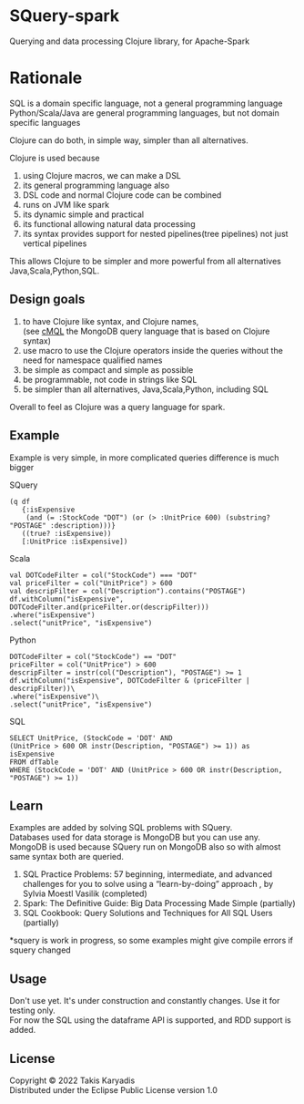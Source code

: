 # SQuery-spark

Querying and data processing Clojure library, for Apache-Spark

# Rationale

SQL is a domain specific language, not a general programming language     
Python/Scala/Java are general programming languages, but not domain specific languages      

Clojure can do both, in simple way, simpler than all alternatives.   

Clojure is used because  
1. using Clojure macros, we can make a DSL   
2. its general programming language also
3. DSL code and normal Clojure code can be combined 
3. runs on JVM like spark
4. its dynamic simple and practical    
5. its functional allowing natural data processing   
6. its syntax provides support for nested pipelines(tree pipelines) not just vertical pipelines

This allows Clojure to be simpler and more powerful from all alternatives Java,Scala,Python,SQL. 

## Design goals

1. to have Clojure like syntax, and Clojure names,  
   (see [cMQL](https://cmql.org/documentation/) the MongoDB query language that is based on Clojure syntax)
2. use macro to use the Clojure operators inside the queries without the need for namespace qualified names
3. be simple as compact and simple as possible
4. be programmable, not code in strings like SQL
5. be simpler than all alternatives, Java,Scala,Python, including SQL

Overall to feel as Clojure was a query language for spark.  

## Example

Example is very simple, in more complicated queries difference is much bigger  

SQuery

```
(q df
   {:isExpensive 
    (and (= :StockCode "DOT") (or (> :UnitPrice 600) (substring? "POSTAGE" :description)))}
   ((true? :isExpensive))
   [:UnitPrice :isExpensive])
```

Scala

```
val DOTCodeFilter = col("StockCode") === "DOT"
val priceFilter = col("UnitPrice") > 600
val descripFilter = col("Description").contains("POSTAGE")
df.withColumn("isExpensive", DOTCodeFilter.and(priceFilter.or(descripFilter)))
.where("isExpensive")
.select("unitPrice", "isExpensive")
```

Python
```
DOTCodeFilter = col("StockCode") == "DOT"
priceFilter = col("UnitPrice") > 600
descripFilter = instr(col("Description"), "POSTAGE") >= 1
df.withColumn("isExpensive", DOTCodeFilter & (priceFilter | descripFilter))\
.where("isExpensive")\
.select("unitPrice", "isExpensive")
```

SQL
```
SELECT UnitPrice, (StockCode = 'DOT' AND
(UnitPrice > 600 OR instr(Description, "POSTAGE") >= 1)) as isExpensive
FROM dfTable
WHERE (StockCode = 'DOT' AND (UnitPrice > 600 OR instr(Description, "POSTAGE") >= 1))
```

## Learn

Examples are added by solving SQL problems with SQuery.    
Databases used for data storage is MongoDB but you can use any.   
MongoDB is used because SQuery run on MongoDB also so with almost same syntax both are queried. 

1. SQL Practice Problems: 57 beginning, intermediate, and advanced challenges for you to solve
   using a “learn-by-doing” approach , by Sylvia Moestl Vasilik  (completed)
2. Spark: The Definitive Guide: Big Data Processing Made Simple (partially)  
3. SQL Cookbook: Query Solutions and Techniques for All SQL Users (partially)

*squery is work in progress, so some examples might give compile errors if squery changed

## Usage

Don't use yet. It's under construction and constantly changes. Use it for testing only.  
For now the SQL using the dataframe API is supported, and RDD support is added.

## License

Copyright © 2022 Takis Karyadis  
Distributed under the Eclipse Public License version 1.0
